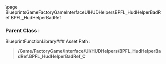 \page BlueprintsGameFactoryGameInterfaceUIHUDHelpersBPFL_HudHelperBadRef BPFL_HudHelperBadRef
### Parent Class :
BlueprintFunctionLibrary### Asset Path :
<b><blockquote>/Game/FactoryGame/Interface/UI/HUDHelpers/BPFL_HudHelperBadRef.BPFL_HudHelperBadRef_C</blockquote></b>
